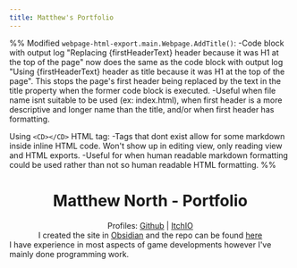 ```yaml
---
title: Matthew's Portfolio
---
```

%%
Modified `webpage-html-export.main.Webpage.AddTitle()`:
-Code block with output log "Replacing {firstHeaderText} header because it was H1 at the top of the page" now does the same as the code block with output log "Using {firstHeaderText} header as title because it was H1 at the top of the page". This stops the page's first header being replaced by the text in the title property when the former code block is executed.
-Useful when file name isnt suitable to be used (ex: index.html), when first header is a more descriptive and longer name than the title, and/or when first header has formatting.

Using `<CD></CD>` HTML tag:
-Tags that dont exist allow for some markdown inside inline HTML code. Won't show up in editing view, only reading view and HTML exports.
-Useful for when human readable markdown formatting could be used rather than not so human readable HTML formatting.
%%
# <center>Matthew North - Portfolio</center>
<cd><center>Profiles: [Github](https://github.com/northmatt) | [ItchIO](https://northmatt.itch.io)</center></cd><cd><center>I created the site in [Obsidian](https://obsidian.md) and the repo can be found [here](https://github.com/northmatt/northmatt.github.io)</center></cd>
I have experience in most aspects of game developments however I've mainly done programming work. 
